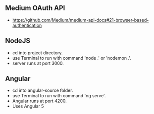 ## Medium OAuth API
  - https://github.com/Medium/medium-api-docs#21-browser-based-authentication
## NodeJS
  - cd into project directory.
  - use Terminal to run with command 'node .' or 'nodemon .'.
  - server runs at port 3000.
## Angular
  - cd into angular-source folder.
  - use Terminal to run with command 'ng serve'.
  - Angular runs at port 4200.
  - Uses Angular 5

  
